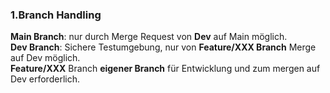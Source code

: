 ### 1.Branch Handling
<p><strong>Main Branch</strong>: nur durch Merge Request von <strong>Dev</strong> auf Main möglich.<br>
  <strong>Dev Branch</strong>: Sichere Testumgebung, nur von <strong>Feature/XXX Branch</strong> Merge auf Dev möglich.<br>
  <strong>Feature/XXX</strong> Branch <strong>eigener Branch</strong> für Entwicklung und zum mergen auf Dev erforderlich.</p>
